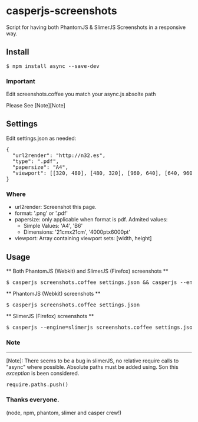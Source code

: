 casperjs-screenshots
====================

Script for having both PhantomJS & SlimerJS Screenshots in a responsive way.

Install
-------

<pre>
$ npm install async --save-dev
</pre>

### Important

Edit screenshots.coffee you match your async.js absolte path

Please See [Note][Note]

Settings
--------

Edit settings.json as needed:

<pre>
{
  "url2render": "http://n32.es",
  "type": ".pdf",
  "papersize": "A4",
  "viewport": [[320, 480], [480, 320], [960, 640], [640, 960], [1136, 960], [960, 1136], [1440, 900], [1920, 1080], [2048, 1536], [1536, 2048]]
}
</pre>

### Where

+ url2render: Screenshot this page.
+ format: '.png' or '.pdf'
+ papersize: only applicable when format is pdf. Admited values:
    * Simple Values: 'A4', 'B6'
    * Dimensions: '21cmx21cm', '4000ptx6000pt'
+ viewport: Array containing viewport sets: [width, height]

Usage
-----

** Both PhantomJS (Webkit) and SlimerJS (Firefox) screenshots **

<pre>
$ casperjs screenshots.coffee settings.json && casperjs --engine=slimerjs screenshots.coffee settings.json
</pre>

** PhantomJS (Webkit) screenshots **

<pre>
$ casperjs screenshots.coffee settings.json
</pre>

** SlimerJS (Firefox) screenshots **

<pre>
$ casperjs --engine=slimerjs screenshots.coffee settings.json
</pre>


### Note
_____
[Note]: There seems to be a bug in slimerJS, no relative require calls to "async" where possible. Absolute paths must be added using.
Son this *exception* is been considered.

<pre>
require.paths.push()
</pre>

### Thanks everyone.
(node, npm, phantom, slimer and casper crew!)

